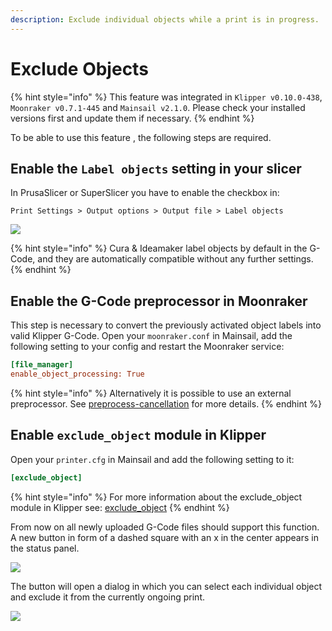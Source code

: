 ```yaml
---
description: Exclude individual objects while a print is in progress.
---
```


# Exclude Objects

{% hint style="info" %}
This feature was integrated in `Klipper v0.10.0-438`, `Moonraker v0.7.1-445` and `Mainsail v2.1.0`. Please check your installed versions first and update them if necessary.
{% endhint %}

To be able to use this feature , the following steps are required.

## Enable the `Label objects` setting in your slicer

In PrusaSlicer or SuperSlicer you have to enable the checkbox in:

```
Print Settings > Output options > Output file > Label objects
```

![](../../.gitbook/assets/exclude\_objects-prusaslicer.png)

{% hint style="info" %}
Cura & Ideamaker label objects by default in the G-Code, and they are automatically compatible without any further settings.
{% endhint %}

## Enable the G-Code preprocessor in Moonraker

This step is necessary to convert the previously activated object labels into valid Klipper G-Code. Open your `moonraker.conf` in Mainsail, add the following setting to your config and restart the Moonraker service:

```ini
[file_manager]
enable_object_processing: True
```

{% hint style="info" %}
Alternatively it is possible to use an external preprocessor. See [preprocess-cancellation](https://github.com/kageurufu/cancelobject-preprocessor) for more details.
{% endhint %}

## Enable `exclude_object` module in Klipper

Open your `printer.cfg` in Mainsail and add the following setting to it:

```ini
[exclude_object]
```

{% hint style="info" %}
For more information about the exclude\_object module in Klipper see: [exclude\_object](https://www.klipper3d.org/Exclude\_Object.html)
{% endhint %}

From now on all newly uploaded G-Code files should support this function. A new button in form of a dashed square with an x in the center appears in the status panel.

![](../../.gitbook/assets/exclude\_objects-status\_panel.png)

The button will open a dialog in which you can select each individual object and exclude it from the currently ongoing print.

![](../../.gitbook/assets/exclude\_objects.png)
